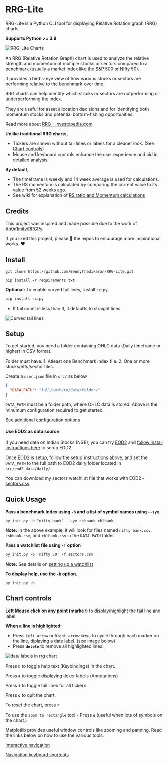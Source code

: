 # RRG-Lite

RRG-Lite is a Python CLI tool for displaying Relative Rotation graph (RRG) charts.

**Supports Python >= 3.8**

![RRG-Lite Charts](https://res.cloudinary.com/doyu4uovr/image/upload/s--iD51VT-2--/f_auto/v1731069111/RRG-Lite/rrg-lite-main_ggsdbr.png)

An RRG (Relative Rotation Graph) chart is used to analyze the relative strength and momentum of multiple stocks or sectors compared to a benchmark (usually a market index like the S&P 500 or Nifty 50).

It provides a bird's-eye view of how various stocks or sectors are performing relative to the benchmark over time.

RRG charts can help identify which stocks or sectors are outperforming or underperforming the index.

They are useful for asset allocation decisions and for identifying both momentum stocks and potential bottom-fishing opportunities.

Read more about [RRG - Investopedia.com](https://www.investopedia.com/relative-rotation-graph-8418457)

**Unlike traditional RRG charts,**

- Tickers are shown without tail lines or labels for a cleaner look. (See [Chart controls](#chart-controls))
- Mouse and keyboard controls enhance the user experience and aid in detailed analysis.

**By default,**

- The timeframe is weekly and 14 week average is used for calculations.
- The RS momentum is calculated by comparing the current value to its value from 52 weeks ago.
- See wiki for explanation of [RS ratio and Momentum calculations](https://github.com/BennyThadikaran/RRG-Lite/wiki/RS-ratio-and-Momentum-calculations)

## Credits

This project was inspired and made possible due to the work of [An0n1mity/RRGPy](https://github.com/An0n1mity/RRGPy).

If you liked this project, please :star2: the repos to encourage more inspirational works. :heart:

## Install

`git clone https://github.com/BennyThadikaran/RRG-Lite.git`

`pip install -r requirements.txt`

**Optional:** To enable curved tail lines, install `scipy`.

`pip install scipy`

- If tail count is less than 3, it defaults to straight lines.

![Curved tail lines](https://res.cloudinary.com/doyu4uovr/image/upload/s--x4RTqGdv--/f_auto/v1731069415/RRG-Lite/rrg-lite-curved-line_pd5int.png)

## Setup

To get started, you need a folder containing OHLC data (Daily timeframe or higher) in CSV format.

Folder must have: 1. Atleast one Benchmark index file. 2. One or more stocks/etfs/sector files.

Create a `user.json` file in `src/` as below

```json
{
  "DATA_PATH": "full/path/to/data/folder/"
}
```

`DATA_PATH` must be a folder path, where OHLC data is stored. Above is the minumum configuration required to get started.

See [additional configuration options](https://github.com/BennyThadikaran/RRG-Lite/wiki/Setup)

#### Use EOD2 as data source

If you need data on Indian Stocks (NSE), you can try [EOD2](https://github.com/BennyThadikaran/eod2) and [follow install instructions here](https://github.com/BennyThadikaran/eod2/wiki/Installation) to setup EOD2.

Once EOD2 is setup, follow the setup instructions above, and set the `DATA_PATH` to the full path to EOD2 daily folder located in `src/eod2_data/daily/`.

You can download my sectors watchlist file that works with EOD2 - [sectors.csv](https://res.cloudinary.com/doyu4uovr/raw/upload/v1730526283/RRG-Lite/sectors_vwqau3.csv)

## Quick Usage

**Pass a benchmark index using `-b` and a list of symbol names using `--sym`.**

`py init.py -b "nifty bank" --sym csbbank rblbank`

**Note:** In the above example, it will look for files named `nifty bank.csv`, `csbbank.csv`, and `rblbank.csv` in the `DATA_PATH` folder

**Pass a watchlist file using `-f` option**

`py init.py -b 'nifty 50' -f sectors.csv`

**Note:** See details on [setting up a watchlist](https://github.com/BennyThadikaran/RRG-Lite/wiki/Setup#watchlist-file-format)

**To display help, use the `-h` option.**

`py init.py -h`

## Chart controls

**Left Mouse click on any point (marker)** to display/highlight the tail line and label.

**When a line is highlighted:**

- Press `Left arrow` or `Right arrow` keys to cycle through each marker on the line, diplaying a date label. (see image below)
- Press **`delete`** to remove all highlighted lines.

![date labels in rrg chart](https://res.cloudinary.com/doyu4uovr/image/upload/s--YQhUxYZK--/f_auto/v1731069111/RRG-Lite/rrg-lite-date-labels_y5ba0o.png)

Press **`h`** to toggle help text (Keybindings) in the chart.

Press **`a`** to toggle displaying ticker labels (Annotations)

Press **`t`** to toggle tail lines for all tickers.

Press **`q`** to quit the chart.

To reset the chart, press **`r`**

To use the `zoom to rectangle` tool - Press **`o`** (useful when lots of symbols on the chart.)

Matplotlib provides useful window controls like zooming and panning. Read the links below on how to use the various tools.

[Interactive navigation](https://matplotlib.org/stable/users/explain/figure/interactive.html#interactive-navigation)

[Navigation keyboard shortcuts](https://matplotlib.org/stable/users/explain/figure/interactive.html#navigation-keyboard-shortcuts)
